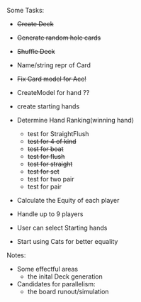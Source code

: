 Some Tasks:



- ~~Create Deck~~
- ~~Generate random hole cards~~
- ~~Shuffle Deck~~
- Name/string repr of Card
- ~~Fix Card model for Ace!~~
- CreateModel for hand ??
- create starting hands

- Determine Hand Ranking(winning hand)
  - test for StraightFlush
  - ~~test for 4 of kind~~
  - ~~test for boat~~
  - ~~test for flush~~
  - ~~test for straight~~
  - ~~test for set~~
  - test for two pair
  - test for pair

- Calculate the Equity of each player
- Handle up to 9 players
- User can select Starting hands

- Start using Cats for better equality

Notes:
- Some effectful areas
  - the inital Deck generation
- Candidates for parallelism:
  - the board runout/simulation
  